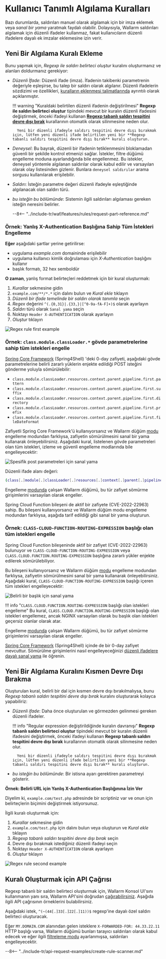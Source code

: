 [link-regex]:       https://github.com/yandex/pire

[img-regex-example1]:       ../../images/user-guides/rules/regex-rule-1.png
[img-regex-example2]:       ../../images/user-guides/rules/regex-rule-2.png
[img-regex-id]:             ../../images/user-guides/rules/regex-id.png

# Kullanıcı Tanımlı Algılama Kuralları

Bazı durumlarda, saldırıları manuel olarak algılamak için bir imza eklemek veya *sanal bir yama* yaratmak faydalı olabilir. Dolayısıyla, Wallarm saldırıları algılamak için düzenli ifadeler kullanmaz, fakat kullanıcıların düzenli ifadelere dayalı ek imzalar eklemesine izin verir.

## Yeni Bir Algılama Kuralı Ekleme

Bunu yapmak için, *Regexp ile saldırı belirteci oluştur* kuralını oluşturmanız ve alanları doldurmanız gerekiyor:

* *Düzenli İfade*: Düzenli ifade (imza). İfadenin takibenki parametrenin değeriyle eşleşirse, bu talep bir saldırı olarak algılanır. Düzenli ifadelerin sözdizimi ve özellikleri, [kuralların eklenmesi talimatlarında](rules.md#condition-type-regex) ayrıntılı olarak açıklanmıştır.

    !!! warning "Kuraldaki belirtilen düzenli ifadenin değiştirilmesi"
        **Regexp ile saldırı belirteci oluştur** tipindeki mevcut bir kuralın düzenli ifadesini değiştirmek, önceki ifadeyi kullanan [**Regexp tabanlı saldırı tespitini devre dışı bırak**](#partial-disabling-of-a-new-detection-rule) kurallarının otomatik olarak silinmesine neden olur.

        Yeni bir düzenli ifadeyle saldırı tespitini devre dışı bırakmak için, lütfen yeni düzenli ifade belirtilen yeni bir **Regexp tabanlı saldırı tespitini devre dışı bırak** kuralı oluşturun.

* *Deneysel*: Bu bayrak, düzenli bir ifadenin tetiklenmesini bloklamadan güvenli bir şekilde kontrol etmenizi sağlar. İstekler, filtre düğümü engelleme moduna ayarlandığında bile engellenmez. Bu istekler, deneysel yöntemle algılanan saldırılar olarak kabul edilir ve varsayılan olarak olay listesinden gizlenir. Bunlara `deneysel saldırılar` arama sorgusu kullanılarak erişilebilir.

* *Saldırı*: İsteğin parametre değeri düzenli ifadeyle eşleştiğinde algılanacak olan saldırı türü.

* *bu isteğin bu bölümünde*: Sistemin ilgili saldırıları algılaması gereken isteğin neresini belirler.

    --8<-- "../include-tr/waf/features/rules/request-part-reference.md"

### Örnek: Yanlış X-Authentication Başlığına Sahip Tüm İstekleri Engelleme

**Eğer** aşağıdaki şartlar yerine getirilirse:

* uygulama *example.com* domaininde erişilebilir
* uygulama kullanıcı kimlik doğrulaması için *X-Authentication* başlığını kullanır
* başlık formatı, 32 hex semboldür

**O zaman**, yanlış format belirteçleri reddetmek için bir kural oluşturmak:

1. *Kurallar* sekmesine gidin
2. `example.com/**/*.*` için dalını bulun ve *Kural ekle* tıklayın
3. *Düzenli bir ifade temelinde bir saldırı olarak tanımla* seçin
4. *Regex* değerini `^(.{0,31}|.{33,}|[^0-9a-fA-F]+)$` olarak ayarlayın
5. *Saldırı* türü olarak `Sanal yama` seçin
6. Noktayı `Header X-AUTHENTICATION` olarak ayarlayın
7. *Oluştur* tıklayın

![Regex rule first example][img-regex-example1]

### Örnek: `class.module.classLoader.*` gövde parametrelerine sahip tüm istekleri engelle

[Spring Core Framework](https://docs.spring.io/spring-framework/docs/3.2.x/spring-framework-reference/html/overview.html) (Spring4Shell) 'deki 0-day zafiyeti, aşağıdaki gövde parametrelerine belirli zararlı yüklerin enjekte edildiği POST isteğini gönderme yoluyla sömürülebilir:

* `class.module.classLoader.resources.context.parent.pipeline.first.pattern`
* `class.module.classLoader.resources.context.parent.pipeline.first.suffix`
* `class.module.classLoader.resources.context.parent.pipeline.first.directory`
* `class.module.classLoader.resources.context.parent.pipeline.first.prefix`
* `class.module.classLoader.resources.context.parent.pipeline.first.fileDateFormat`

Zafiyetli Spring Core Framework'ü kullanıyorsanız ve Wallarm düğüm [modu](../../admin-en/configure-wallarm-mode.md#available-filtration-modes) engelleme modundan farklıysa, zafiyetin sömürülmesini sanal bir yama kullanarak önleyebilirsiniz. Aşağıdaki kural, listelenen gövde parametreleri olan tüm istekleri, izleme ve güvenli engelleme modlarında bile engelleyecektir:

![Spesifik post parametreleri için sanal yama](../../images/user-guides/rules/regexp-rule-post-params-spring.png)

Düzenli ifade alanı değeri:

```bash
(class[.]module[.]classLoader[.]resources[.]context[.]parent[.]pipeline[.]first[.])(pattern|suffix|directory|prefix|fileDateFormat)
```

Engelleme [modunda](../../admin-en/configure-wallarm-mode.md#available-filtration-modes) çalışan Wallarm düğümü, bu tür zafiyet sömürme girişimlerini varsayılan olarak engeller.

Spring Cloud Function bileşeni de aktif bir zafiyete (CVE-2022-22963) sahip. Bu bileşeni kullanıyorsanız ve Wallarm düğüm modu engelleme modundan farklıysa, aşağıda tarif edildiği gibi sanal bir yama oluşturun.

### Örnek: `CLASS-CLOUD-FUNCTION-ROUTING-EXPRESSION` başlığı olan tüm istekleri engelle

Spring Cloud Function bileşeninde aktif bir zafiyet (CVE-2022-22963) bulunuyor ve `CLASS-CLOUD-FUNCTION-ROUTING-EXPRESSION` veya `CLASS.CLOUD.FUNCTION.ROUTING-EXPRESSION` başlığına zararlı yükler enjekte edilerek sömürülebiliyor.

Bu bileşeni kullanıyorsanız ve Wallarm düğüm [modu](../../admin-en/configure-wallarm-mode.md#available-filtration-modes) engelleme modundan farklıysa, zafiyetin sömürülmesini sanal bir yama kullanarak önleyebilirsiniz. Aşağıdaki kural, `CLASS-CLOUD-FUNCTION-ROUTING-EXPRESSION` başlığı içeren tüm istekleri engelleyecektir:

![Belirli bir başlık için sanal yama](../../images/user-guides/rules/regexp-rule-header-spring.png)

!!! info "`CLASS.CLOUD.FUNCTION.ROUTING-EXPRESSION` başlığı olan istekleri engelleme"
    Bu kural, `CLASS.CLOUD.FUNCTION.ROUTING-EXPRESSION` başlığı olan istekleri engellemez, ancak NGINX varsayılan olarak bu başlık olan istekleri geçersiz olanlar olarak atar.

Engelleme [modunda](../../admin-en/configure-wallarm-mode.md#available-filtration-modes) çalışan Wallarm düğümü, bu tür zafiyet sömürme girişimlerini varsayılan olarak engeller.

[Spring Core Framework](https://docs.spring.io/spring-framework/docs/3.2.x/spring-framework-reference/html/overview.html) (Spring4Shell) içinde de bir 0-day zafiyet mevcuttur. Sömürülme girişimlerini nasıl engelleyeceğinizi [düzenli ifadelere dayalı sanal yama](#example-block-all-requests-with-the-classmoduleclassloader-body-parameters) ile öğrenin.

## Yeni Bir Algılama Kuralını Kısmen Devre Dışı Bırakma

Oluşturulan kural, belirli bir dal için kısmen devre dışı bırakılmalıysa, bunu *Regexp tabanlı saldırı tespitini devre dışı bırak* kuralını oluşturarak kolayca yapabiliriz:

- *Düzenli ifade*: Daha önce oluşturulan ve görmezden gelinmesi gereken düzenli ifadeler.

    !!! info "Regular expression değiştirildiğinde kuralın davranışı"
        **Regexp tabanlı saldırı belirteci oluştur** tipindeki mevcut bir kuralın düzenli ifadesini değiştirmek, önceki ifadeyi kullanan **Regexp tabanlı saldırı tespitini devre dışı bırak** kurallarının otomatik olarak silinmesine neden olur.

        Yeni bir düzenli ifadeyle saldırı tespitini devre dışı bırakmak için, lütfen yeni düzenli ifade belirtilen yeni bir **Regexp tabanlı saldırı tespitini devre dışı bırak** kuralı oluşturun.

- *bu isteğin bu bölümünde*: Bir istisna ayarı gerektiren parametreyi gösterir.

**Örnek: Belirli URL için Yanlış X-Authentication Başlığınına İzin Ver**

Diyelim ki, `example.com/test.php` adresinde bir scriptiniz var ve onun için belirteçlerin biçimini değiştirmek istiyorsunuz.

İlgili kuralı oluşturmak için:

1. *Kurallar* sekmesine gidin
1. `example.com/test.php` için dalını bulun veya oluşturun ve *Kural ekle* tıklayın
1. *Regexp tabanlı saldırı tespitini devre dışı bırak* seçin
1. Devre dışı bırakmak istediğiniz düzenli ifadeyi seçin
1. Noktayı `Header X-AUTHENTICATION` olarak ayarlayın
1. *Oluştur* tıklayın

![Regex rule second example][img-regex-example2]

## Kuralı Oluşturmak için API Çağrısı

Regexp tabanlı bir saldırı belirteci oluşturmak için, Wallarm Konsol UI'sını kullanmanın yanı sıra, Wallarm API'sini doğrudan [çağırabilirsiniz](../../api/overview.md). Aşağıda ilgili API çağrısının örneklerini bulabilirsiniz.

Aşağıdaki istek, `^(~(44[.]33[.]22[.]11))$` regexp'ine dayalı özel saldırı belirteci oluşturacak.

Eğer `MY.DOMAIN.COM` alanından gelen isteklere `X-FORWARDED-FOR: 44.33.22.11` HTTP başlığı varsa, Wallarm düğümü bunları tarayıcı saldırıları olarak kabul edecek ve eğer ilgili [filtreleme modu](../../admin-en/configure-wallarm-mode.md) ayarlanmışsa, saldırıları engelleyecektir.

--8<-- "../include-tr/api-request-examples/create-rule-scanner.md"